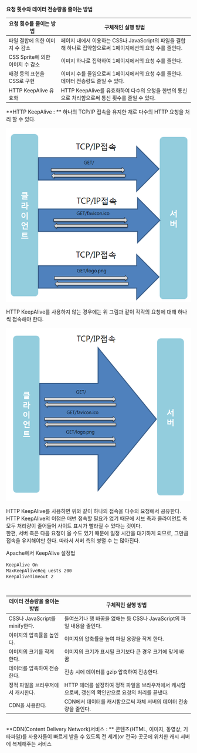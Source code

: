 **요청 횟수와 데이터 전송량을 줄이는 방법**

| 요청 횟수를 줄이는 방법 | 구체적인 실행 방법 |
| -- | -- |
| 파일 결합에 의한 이미지 수 감소 | 페이지 내에서 이용하는 CSS나 JavaScript의 파일을 결합해 하나로 집약함으로써 1페이지에선의 요청 수를 줄인다. |
| CSS Sprite에 의한 이미지 수 감소 | 이미지 하나로 집약하여 1페이지에서의 요청 수를 줄인다. |
| 배경 등의 표현을 CSS로 구현 | 이미지 수를 줄임으로써 1페이지에서의 요청 수를 줄인다. 데이터 전송량도 줄일 수 있다. |
| HTTP KeepAlive 유효화 | HTTP KeepAlive를 유효화하여 다수의 요청을 한번의 통신으로 처리함으로써 통신 횟수를 줄일 수 있다. |

**HTTP KeepAlive : ** 하나의 TCP/IP 접속을 유지한 채로 다수의 HTTP 요청을 처리 할 수 있다.</br>

![](nokeepalive.PNG)

HTTP KeepAlive를 사용하지 않는 경우에는 위 그림과 같이 각각의 요청에 대해 하나씩 접속해야 한다. 

![](keepalive.PNG)

HTTP KeepAlive를 사용하면 위와 같이 하나의 접속을 다수의 요청에서 공유한다. HTTP KeepAlive의 이점은 매번 접속할 필요가 없기 때문에 서브 측과 클라이언트 측 모두 처리량이 줄어들어 사이트 표시가 빨라질 수 있다는 것이다. </br> 한편, 서버 측은 다음 요청이 올 수도 있기 때문에 일정 시간을 대기하게 되므로, 그만큼 접속을 유지해야만 한다. 따라서 서버 측의 병렬 수 는 많아진다.

Apache에서 KeepAlive 설정법 </br>
```
KeepAlive On
MaxKeepAliveReq uests 200
KeepAliveTimeout 2
```

</br>

| 데이터 전송량을 줄이는 방법 | 구체적인 실행 방법 |
| -- | -- |
| CSS나 JavaScript를 minify한다. | 들여쓰기나 행 바꿈을 없애는 등 CSS나 JavaScript의 파일 내용을 줄인다. |
| 이미지의 압축률을 높인다. | 이미지의 압축률을 높여 파일 용량을 작게 한다. |
| 이미지의 크기를 작게 한다. | 이미지의 크기가 표시될 크기보다 큰 경우 크기에 맞게 바꿈 |
| 데이터를 압축하여 전송한다. | 전송 시에 데이터를 gzip 압축하여 전송한다. |
| 정적 파일을 브라우저에서 캐시한다. | HTTP 헤더를 설정하여 정적 파일을 브라우저에서 캐시함으로써, 갱신의 확인만으로 요청의 처리를 끝낸다. |
| CDN을 사용한다. | CDN에서 데이터를 캐시함으로써 자체 서버의 데이터 전송량을 줄인다. |

</br>
**CDN(Content Delivery Network)서비스 : ** 콘텐츠(HTML, 이미지, 동영상, 기타파일)를 사용자들이 빠르게 받을 수 있도록 전 세계(or 전국) 곳곳에 위치한 캐시 서버에 복제해주는 서비스</br>


